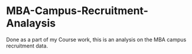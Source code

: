 # MBA-Campus-Recruitment-Analaysis
Done as a part of my Course work, this is an analysis on the MBA campus recruitment data.
